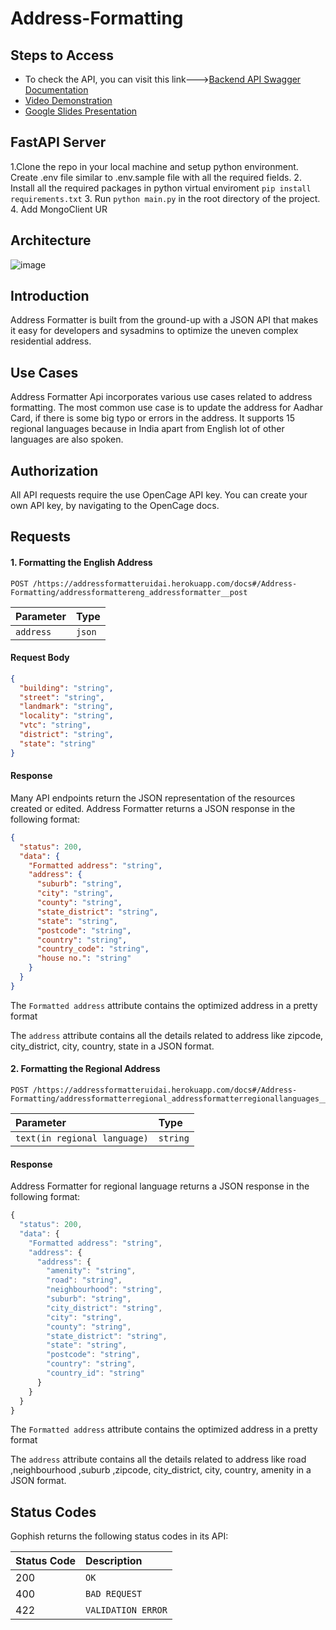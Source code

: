 # Address-Formatting

## Steps to Access
-  To check the API, you can visit this link--->[Backend API Swagger Documentation](https://addressformatteruidai.herokuapp.com/docs)
-  [Video Demonstration](https://drive.google.com/file/d/1W7t3_yy6i-Whm_kMqNL27vasFH5qVRfF/view?usp=sharing)
-  [Google Slides Presentation](https://docs.google.com/presentation/d/12xOHlllMnZzDm7Psc9FV188bEZRKF1FIRM8Ce2vzSe4/edit?usp=sharing)



## FastAPI Server
1.Clone the repo in your local machine and setup python environment. Create .env file similar to .env.sample file with all the required fields.
2. Install all the required packages in python virtual enviroment `pip install requirements.txt`
3. Run `python main.py` in the root directory of the project.
4. Add MongoClient UR

## Architecture
![image](https://user-images.githubusercontent.com/60667917/139524901-0a25e1ba-6038-4600-8f88-ec42369715c8.png)



## Introduction

Address Formatter is built from the ground-up with a JSON API that makes it easy for developers and sysadmins to optimize the uneven complex residential address.


## Use Cases

Address Formatter Api incorporates various use cases related to address formatting. The most common use case is to update the address for Aadhar Card, if there is some big typo or errors in the address. It supports 15 regional languages because in India apart from English lot of other languages are also spoken.


## Authorization

All API requests require the use OpenCage API key. You can create your own API key, by navigating to the OpenCage docs.

## Requests

#### 1. Formatting the English Address
```http
POST /https://addressformatteruidai.herokuapp.com/docs#/Address-Formatting/addressformattereng_addressformatter__post
```

| Parameter | Type 
| :--- | :--- |
| `address` | `json` | 

#### Request Body
```json
{
  "building": "string",
  "street": "string",
  "landmark": "string",
  "locality": "string",
  "vtc": "string",
  "district": "string",
  "state": "string"
}
```

#### Response

Many API endpoints return the JSON representation of the resources created or edited. Address Formatter returns a JSON response in the following format:

```json
{
  "status": 200,
  "data": {
    "Formatted address": "string",
    "address": {
      "suburb": "string",
      "city": "string",
      "county": "string",
      "state_district": "string",
      "state": "string",
      "postcode": "string",
      "country": "string",
      "country_code": "string",
      "house no.": "string"
    }
  }
}
```

The `Formatted address` attribute contains the optimized address in a pretty format

The `address` attribute contains all the details related to address like  zipcode, city_district, city, country, state in a JSON format.


#### 2. Formatting the Regional Address

```http
POST /https://addressformatteruidai.herokuapp.com/docs#/Address-Formatting/addressformatterregional_addressformatterregionallanguages__post
```

| Parameter | Type 
| :--- | :--- |
| `text(in regional language)` | `string` | 

#### Response

Address Formatter for regional language returns a JSON response in the following format:

```javascript
{
  "status": 200,
  "data": {
    "Formatted address": "string",
    "address": {
      "address": {
        "amenity": "string",
        "road": "string",
        "neighbourhood": "string",
        "suburb": "string",
        "city_district": "string",
        "city": "string",
        "county": "string",
        "state_district": "string",
        "state": "string",
        "postcode": "string",
        "country": "string",
        "country_id": "string"
      }
    }
  }
}
```

The `Formatted address` attribute contains the optimized address in a pretty format

The `address` attribute contains all the details related to address like road ,neighbourhood ,suburb ,zipcode, city_district, city, country, amenity in a JSON format.

## Status Codes

Gophish returns the following status codes in its API:

| Status Code | Description |
| :--- | :--- |
| 200 | `OK` |
| 400 | `BAD REQUEST` |
| 422 | `VALIDATION ERROR` |

